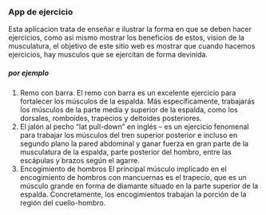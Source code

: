 ### App de ejercicio


Esta aplicacion trata de enseñar e ilustrar la forma en que se deben hacer ejercicios, como asi mismo mostrar los beneficios de estos, vision de la musculatura, el objetivo de este sitio web es mostrar que cuando hacemos ejercicios, hay musculos que se ejercitan de forma devinida.

##### por ejemplo

1.  Remo con barra.
El remo con barra es un excelente ejercicio para fortalecer los músculos de la espalda. Más específicamente, trabajarás los músculos de la parte media y superior de la espalda, como los dorsales, romboides, trapecios y deltoides posteriores.
2. El jalón al pecho
 “lat pull-down” en inglés – es un ejercicio fenomenal para trabajar los músculos del tren superior posterior e incluso en segundo plano la pared abdominal y ganar fuerza en gran parte de la musculatura de la espalda, parte posterior del hombro, entre las escápulas y brazos según el agarre.
3. Encogimiento de hombros
   El principal músculo implicado en el encogimiento de hombros con mancuernas es el trapecio, que es un músculo grande en forma de diamante situado en la parte superior de la espalda. Concretamente, los encogimientos trabajan la porción de la región del cuello-hombro.
